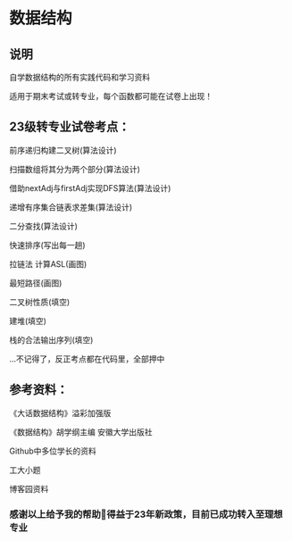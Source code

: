 # 数据结构
## 说明
自学数据结构的所有实践代码和学习资料

适用于期末考试或转专业，每个函数都可能在试卷上出现！
## 23级转专业试卷考点：

前序递归构建二叉树(算法设计)

扫描数组将其分为两个部分(算法设计)

借助nextAdj与firstAdj实现DFS算法(算法设计)

递增有序集合链表求差集(算法设计)

二分查找(算法设计)

快速排序(写出每一趟)

拉链法 计算ASL(画图)

最短路径(画图)

二叉树性质(填空)

建堆(填空)

栈的合法输出序列(填空)

...不记得了，反正考点都在代码里，全部押中

## 参考资料：

《大话数据结构》溢彩加强版

《数据结构》胡学纲主编 安徽大学出版社

 Github中多位学长的资料 

 工大小题

 博客园资料 

### 感谢以上给予我的帮助🙏得益于23年新政策，目前已成功转入至理想专业
